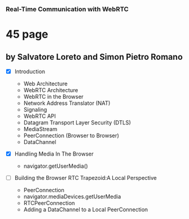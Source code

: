 ### Real-Time Communication with WebRTC

# 45 page

## by Salvatore Loreto and Simon Pietro Romano

- [x] Introduction

  - Web Architecture
  - WebRTC Architecture
  - WebRTC in the Browser
  - Network Address Translator (NAT)
  - Signaling
  - WebRTC API
  - Datagram Transport Layer Security (DTLS)
  - MediaStream
  - PeerConnection (Browser to Browser)
  - DataChannel

- [x] Handling Media In The Browser

  - navigator.getUserMedia()

- [ ] Building the Browser RTC Trapezoid:A Local Perspective
  - PeerConnection
  - navigator.mediaDevices.getUserMedia
  - RTCPeerConnection
  - Adding a DataChannel to a Local PeerConnection
